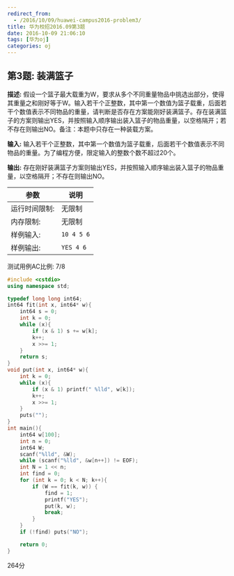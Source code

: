 ```yaml
---
redirect_from:
  - /2016/10/09/huawei-campus2016-problem3/
title: 华为校招2016.09第3题
date: 2016-10-09 21:06:10
tags: [华为oj]
categories: oj
---
```




## 第3题: 装满篮子

**描述:**  假设一个篮子最大载重为W，要求从多个不同重量物品中挑选出部分，使得其重量之和刚好等于W。输入若干个正整数，其中第一个数值为篮子载重，后面若干个数值表示不同物品的重量，请判断是否存在方案能刚好装满篮子。存在装满篮子的方案则输出YES，并按照输入顺序输出装入篮子的物品重量，以空格隔开；若不存在则输出NO。备注：本题中只存在一种装载方案。



**输入:**  输入若干个正整数，其中第一个数值为篮子载重，后面若干个数值表示不同物品的重量。为了编程方便，限定输入的整数个数不超过20个。  

**输出:**  存在刚好装满篮子方案则输出YES，并按照输入顺序输出装入篮子的物品重量，以空格隔开；不存在则输出NO。



|      参数         |    说明        |
| ------------- | ---------- |
| 运行时间限制: | 无限制     |
| 内存限制:     | 无限制     |
| 样例输入:     | `10 4 5 6` |
| 样例输出:     | `YES 4 6`  |




测试用例AC比例: 7/8

```cpp
#include <cstdio>
using namespace std;

typedef long long int64;
int64 fit(int x, int64* w){
	int64 s = 0;
	int k = 0;
	while (x){
		if (x & 1) s += w[k];
		k++;
		x >>= 1;
	}
	return s;
}
void put(int x, int64* w){
	int k = 0;
	while (x){
		if (x & 1) printf(" %lld", w[k]);
		k++;
		x >>= 1;
	}
	puts("");
}
int main(){
	int64 w[100];
	int n = 0;
	int64 W;
	scanf("%lld", &W);
	while (scanf("%lld", &w[n++]) != EOF);
	int N = 1 << n;
	int find = 0;
	for (int k = 0; k < N; k++){
		if (W == fit(k, w)) {
			find = 1;
			printf("YES");
			put(k, w);
			break;
		}
	}
	if (!find) puts("NO");

	return 0;
}
```



264分



